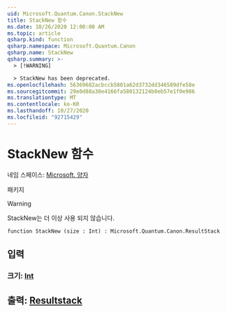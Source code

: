 ```yaml
---
uid: Microsoft.Quantum.Canon.StackNew
title: StackNew 함수
ms.date: 10/26/2020 12:00:00 AM
ms.topic: article
qsharp.kind: function
qsharp.namespace: Microsoft.Quantum.Canon
qsharp.name: StackNew
qsharp.summary: >-
  > [!WARNING]

  > StackNew has been deprecated.
ms.openlocfilehash: 56369682acbccb5801a62d3732dd346589dfe58e
ms.sourcegitcommit: 29e0d88a30e4166fa580132124b0eb57e1f0e986
ms.translationtype: MT
ms.contentlocale: ko-KR
ms.lasthandoff: 10/27/2020
ms.locfileid: "92715429"
---
```

# <a name="stacknew-function"></a>StackNew 함수

네임 스페이스: [Microsoft. 양자](xref:Microsoft.Quantum.Canon)

패키지 [](https://nuget.org/packages/)


> [!WARNING]
> StackNew는 더 이상 사용 되지 않습니다.



```qsharp
function StackNew (size : Int) : Microsoft.Quantum.Canon.ResultStack
```


## <a name="input"></a>입력

### <a name="size--int"></a>크기: [Int](xref:microsoft.quantum.lang-ref.int)





## <a name="output--resultstack"></a>출력: [Resultstack](xref:Microsoft.Quantum.Canon.ResultStack)


